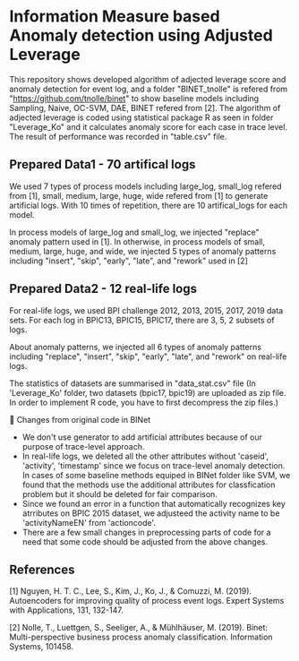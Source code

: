 # Information Measure based Anomaly detection using Adjusted Leverage
This repository shows developed algorithm of adjected leverage score and anomaly detection for event log, and a folder "BINET_tnolle" is refered from "https://github.com/tnolle/binet" to show baseline models including Sampling, Naive, OC-SVM, DAE, BINET refered from [2].
The algorithm of adjected leverage is coded using statistical package R as seen in folder "Leverage_Ko" and it calculates anomaly score for each case in trace level. 
The result of performance was recorded in "table.csv" file.


## Prepared Data1 - 70 artifical logs
We used 7 types of process models including large_log, small_log refered from [1], small, medium, large, huge, wide refered from [1] to generate artificial logs. With 10 times of repetition, there are 10 artifical_logs for each model.  

In process models of large_log and small_log, we injected "replace" anomaly pattern used in [1]. In otherwise, in process models of small, medium, large, huge, and wide, we injected 5 types of anomaly patterns including "insert", "skip", "early", "late", and "rework" used in [2]

## Prepared Data2 - 12 real-life logs
For real-life logs, we used BPI challenge 2012, 2013, 2015, 2017, 2019 data sets. For each log in BPIC13, BPIC15, BPIC17, there are 3, 5, 2 subsets of logs. 

About anomaly patterns, we injected all 6 types of anomaly patterns including "replace", "insert", "skip", "early", "late", and "rework" on real-life logs.

The statistics of datasets are summarised in "data_stat.csv" file
(In 'Leverage_Ko' folder, two datasets (bpic17, bpic19) are uploaded as zip file. In order to implement R code, you have to first decompress the zip files.)

&#x1F53A; Changes from original code in BINet
- We don't use generator to add artificial attributes because of our purpose of trace-level approach.
- In real-life logs, we deleted all the other attributes without 'caseid', 'activity', 'timestamp' since we focus on trace-level anomaly detection. In cases of some baseline methods equiped in BINet folder like SVM, we found that the methods use the additional attributes for classfication problem but it should be deleted for fair comparison.
- Since we found an error in a function that automatically recognizes key atrributes on BPIC 2015 dataset, we adjusteed the activity name to be 'activityNameEN' from 'actioncode'.   
- There are a few small changes in preprocessing parts of code for a need that some code should be adjusted from the above changes.


## References
[1] Nguyen, H. T. C., Lee, S., Kim, J., Ko, J., & Comuzzi, M. (2019). Autoencoders for improving quality of process event logs. Expert Systems with Applications, 131, 132-147.

[2] Nolle, T., Luettgen, S., Seeliger, A., & Mühlhäuser, M. (2019). Binet: Multi-perspective business process anomaly classification. Information Systems, 101458.









